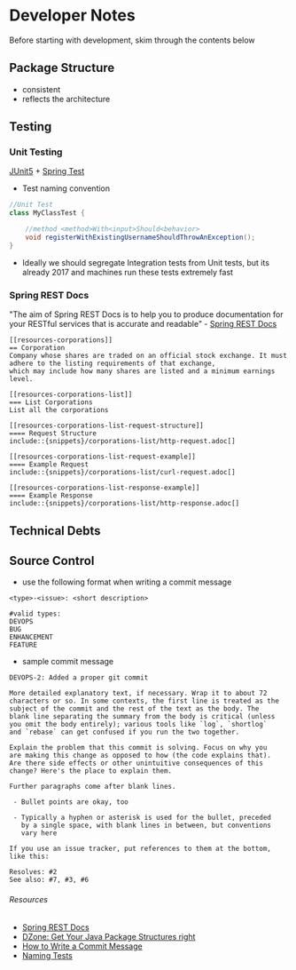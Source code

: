 # Developer Notes
Before starting with development, skim through the contents below

## Package Structure
- consistent
- reflects the architecture

## Testing
### Unit Testing
[JUnit5](http://junit.org/junit5/docs/current/user-guide/) + [Spring Test](http://docs.spring.io/spring/docs/current/spring-framework-reference/html/unit-testing.html)
- Test naming convention
```java
//Unit Test
class MyClassTest {

    //method <method>With<input>Should<behavior>
    void registerWithExistingUsernameShouldThrowAnException();
}
```
- Ideally we should segregate Integration tests from Unit tests, but its already 2017 and machines run these tests extremely fast

### Spring REST Docs
"The aim of Spring REST Docs is to help you to produce documentation for your RESTful services 
that is accurate and readable" - [Spring REST Docs](http://docs.spring.io/spring-restdocs/docs/current/reference/html5/#getting-started)
```adoc
[[resources-corporations]]
== Corporation
Company whose shares are traded on an official stock exchange. It must adhere to the listing requirements of that exchange,
which may include how many shares are listed and a minimum earnings level.

[[resources-corporations-list]]
=== List Corporations
List all the corporations

[[resources-corporations-list-request-structure]]
==== Request Structure
include::{snippets}/corporations-list/http-request.adoc[]

[[resources-corporations-list-request-example]]
==== Example Request
include::{snippets}/corporations-list/curl-request.adoc[]

[[resources-corporations-list-response-example]]
==== Example Response
include::{snippets}/corporations-list/http-response.adoc[]
```

## Technical Debts
<Insert notes on dealing with technical debts here>

## Source Control
- use the following format when writing a commit message
```
<type>-<issue>: <short description>

#valid types:
DEVOPS
BUG
ENHANCEMENT
FEATURE
```
- sample commit message
```
DEVOPS-2: Added a proper git commit

More detailed explanatory text, if necessary. Wrap it to about 72
characters or so. In some contexts, the first line is treated as the
subject of the commit and the rest of the text as the body. The
blank line separating the summary from the body is critical (unless
you omit the body entirely); various tools like `log`, `shortlog`
and `rebase` can get confused if you run the two together.

Explain the problem that this commit is solving. Focus on why you
are making this change as opposed to how (the code explains that).
Are there side effects or other unintuitive consequences of this
change? Here's the place to explain them.

Further paragraphs come after blank lines.

 - Bullet points are okay, too

 - Typically a hyphen or asterisk is used for the bullet, preceded
   by a single space, with blank lines in between, but conventions
   vary here

If you use an issue tracker, put references to them at the bottom,
like this:

Resolves: #2
See also: #7, #3, #6
```

###### Resources
- [Spring REST Docs](http://docs.spring.io/spring-restdocs/docs/current/reference/html5/#getting-started)
- [DZone: Get Your Java Package Structures right](https://dzone.com/articles/package-structure)
- [How to Write a Commit Message](https://chris.beams.io/posts/git-commit/)
- [Naming Tests](https://www.petrikainulainen.net/programming/testing/writing-clean-tests-naming-matters/)